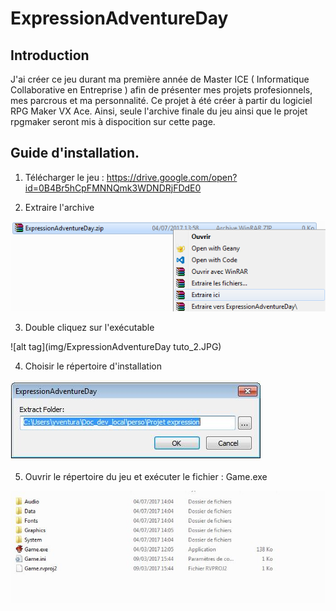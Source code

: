 # ExpressionAdventureDay

## Introduction


J'ai créer ce jeu durant ma première année de Master ICE ( Informatique Collaborative en Entreprise ) afin de présenter mes projets profesionnels, mes parcrous et ma personnalité.
Ce projet à été créer à partir du logiciel RPG Maker VX Ace. Ainsi, seule l'archive finale du jeu ainsi que le projet rpgmaker seront mis à dispocition sur cette page.

## Guide d'installation.

1. Télécharger le jeu : https://drive.google.com/open?id=0B4Br5hCpFMNNQmk3WDNDRjFDdE0

2. Extraire l'archive

![alt tag](img/ExpressionAdventureDay_tuto.png)


3. Double cliquez sur l'exécutable

![alt tag](img/ExpressionAdventureDay tuto_2.JPG)

4. Choisir le répertoire d'installation

![alt tag](img/ExpressionAdventureDay_tuto_3.JPG)

5. Ouvrir le répertoire du jeu et exécuter le fichier : Game.exe

![alt tag](img/ExpressionAdventureDay_tuto_4.JPG)
